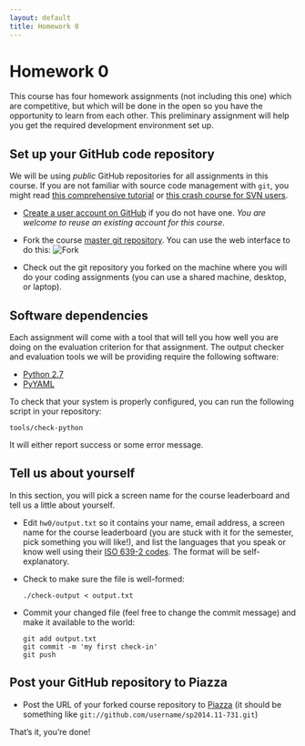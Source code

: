 ```yaml
---
layout: default
title: Homework 0
---
```

# Homework 0

This course has four homework assignments (not including this one) which are competitive, but which will be done in the open so you have the opportunity to learn from each other. This preliminary assignment will help you get the required development environment set up.

## Set up your GitHub code repository

We will be using *public* GitHub repositories for all assignments in this course. If you are not familiar with source code management with `git`, you might read [this comprehensive tutorial](http://www.vogella.com/articles/Git/article.html) or [this crash course for SVN users](http://git.or.cz/course/svn.html).

 * [Create a user account on GitHub](https://github.com/signup/free) if you do not have one. *You are welcome to reuse an existing account for this course*.
 * Fork the course [master git repository](https://github.com/clab/sp2014.11-731). You can use the web interface to do this:
![Fork]({{site.baseurl}}/img/fork.png)

 * Check out the git repository you forked on the machine where you will do your coding assignments (you can use a shared machine, desktop, or laptop).

## Software dependencies

Each assignment will come with a tool that will tell you how well you are doing on the evaluation criterion for that assignment. The output checker and evaluation tools we will be providing require the following software:

 * [Python 2.7](http://www.python.org/download/releases/2.7.6/)
 * [PyYAML](http://pyyaml.org/)

To check that your system is properly configured, you can run the following script in your repository:

    tools/check-python

It will either report success or some error message.

## Tell us about yourself

In this section, you will pick a screen name for the course leaderboard and tell us a little about yourself.

 * Edit `hw0/output.txt` so it contains your name, email address, a screen name for the course leaderboard (you are stuck with it for the semester, pick something you will like!), and list the languages that you speak or know well using their [ISO 639-2 codes](http://www.loc.gov/standards/iso639-2/php/code_list.php). The format will be self-explanatory.
 * Check to make sure the file is well-formed:

       ./check-output < output.txt

 * Commit your changed file (feel free to change the commit message) and make it available to the world:

       git add output.txt
       git commit -m 'my first check-in'
       git push

## Post your GitHub repository to Piazza

 * Post the URL of your forked course repository to [Piazza](https://piazza.com/cmu/spring2014/11731/home) (it should be something like `git://github.com/username/sp2014.11-731.git`)

That’s it, you’re done!

